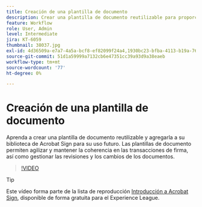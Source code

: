 ```yaml
---
title: Creación de una plantilla de documento
description: Crear una plantilla de documento reutilizable para proporcionar velocidad y coherencia
feature: Workflow
role: User, Admin
level: Intermediate
jira: KT-6059
thumbnail: 38037.jpg
exl-id: 4d36509a-e7a7-4a5a-bcf8-ef82099f24a4,1930bc23-bfba-4113-b19a-76634667bda3
source-git-commit: 51d1a59999a7132cb6e47351cc39a93d9a38eaeb
workflow-type: tm+mt
source-wordcount: '77'
ht-degree: 0%

---
```


# Creación de una plantilla de documento

Aprenda a crear una plantilla de documento reutilizable y agregarla a su biblioteca de Acrobat Sign para su uso futuro. Las plantillas de documento permiten agilizar y mantener la coherencia en las transacciones de firma, así como gestionar las revisiones y los cambios de los documentos.

>[!VIDEO](https://video.tv.adobe.com/v/347138?quality=12&learn=on&hidetitle=true&captions=spa)

>[!TIP]
>
>Este vídeo forma parte de la lista de reproducción [Introducción a Acrobat Sign](https://experienceleague.adobe.com/es/playlists/acrobat-sign-get-started-business-users), disponible de forma gratuita para el Experience League.
